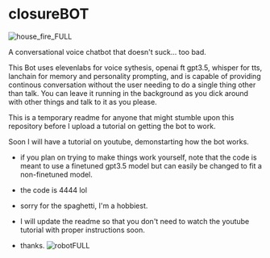 # closureBOT
![house_fire_FULL](https://github.com/jdx4444/closureBOT/assets/133823909/67ecd7e2-4420-40a2-be8e-4f32ad17b933)

A conversational voice chatbot that doesn't suck... too bad.

This Bot uses elevenlabs for voice sythesis, openai ft gpt3.5, whisper for tts, lanchain for memory and personality prompting, and is capable of providing continous conversation without the user needing to do a single thing other than talk. You can leave it running in the background as you dick around with other things and talk to it as you please.

This is a temporary readme for anyone that might stumble upon this repository before I upload a tutorial on getting the bot to work.

Soon I will have a tutorial on youtube, demonstarting how the bot works.
  - if you plan on trying to make things work yourself, note that the code is meant to use a finetuned gpt3.5 model but can easily be changed to fit a non-finetuned model.

  - the code is 4444 lol

  - sorry for the spaghetti, I'm a hobbiest.

  - I will update the readme so that you don't need to watch the youtube tutorial with proper instructions soon.

  - thanks.
![robotFULL](https://github.com/jdx4444/closureBOT/assets/133823909/8277ddb8-083c-4428-a8fd-a6f579059dd3)




